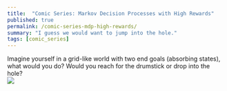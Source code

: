 ```yaml
---
title:  "Comic Series: Markov Decision Processes with High Rewards"
published: true
permalink: /comic-series-mdp-high-rewards/
summary: "I guess we would want to jump into the hole."
tags: [comic_series]
---
```


Imagine yourself in a grid-like world with two end goals (absorbing states), what would you do? Would you reach for the drumstick or drop into the hole? 
<br />![](https://67.media.tumblr.com/fd42817dab067cab16d3fb5b9e4287a0/tumblr_odmi9cp6cH1vf3ktto1_r1_1280.jpg)

